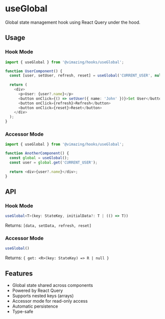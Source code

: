 # useGlobal

Global state management hook using React Query under the hood.

## Usage

### Hook Mode

```typescript
import { useGlobal } from '@vimazing/hooks/useGlobal';

function UserComponent() {
  const [user, setUser, refresh, reset] = useGlobal('CURRENT_USER', null);
  
  return (
    <div>
      <p>User: {user?.name}</p>
      <button onClick={() => setUser({ name: 'John' })}>Set User</button>
      <button onClick={refresh}>Refresh</button>
      <button onClick={reset}>Reset</button>
    </div>
  );
}
```

### Accessor Mode

```typescript
import { useGlobal } from '@vimazing/hooks/useGlobal';

function AnotherComponent() {
  const global = useGlobal();
  const user = global.get('CURRENT_USER');
  
  return <div>{user?.name}</div>;
}
```

## API

### Hook Mode

```typescript
useGlobal<T>(key: StateKey, initialData?: T | (() => T))
```

Returns: `[data, setData, refresh, reset]`

### Accessor Mode

```typescript
useGlobal()
```

Returns: `{ get: <R>(key: StateKey) => R | null }`

## Features

- Global state shared across components
- Powered by React Query
- Supports nested keys (arrays)
- Accessor mode for read-only access
- Automatic persistence
- Type-safe
